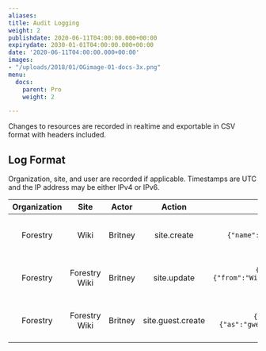 ```yaml
---
aliases: 
title: Audit Logging
weight: 2
publishdate: 2020-06-11T04:00:00.000+00:00
expirydate: 2030-01-01T04:00:00.000+00:00
date: '2020-06-11T04:00:00.000+00:00'
images:
- "/uploads/2018/01/OGimage-01-docs-3x.png"
menu:
  docs:
    parent: Pro
    weight: 2

---
```

Changes to resources are recorded in realtime and exportable in CSV format with headers included.

## Log Format

Organization, site, and user are recorded if applicable. Timestamps are UTC and the IP address may be either IPv4 or IPv6.

| **Organization** | **Site**      | **Actor** | **Action**        | **Fields**                                      | **IPAddress** | **Timestamp**           |
|:----------------:|:-------------:|:---------:|:-----------------:|:-----------------------------------------------:|:-------------:|:-----------------------:|
| Forestry         | Wiki          | Britney   | site.create       | `{"name":{"as":"Wiki"}}`                        | 127.0.0.1 | 2019-02-21 22:45:28 UTC |
| Forestry         | Forestry Wiki | Britney   | site.update       | `{"name":{"from":"Wiki","to":"Forestry Wiki"}}` | 127.0.0.1 | 2019-02-21 22:45:28 UTC |
| Forestry         | Forestry Wiki | Britney   | site.guest.create | `{"email":{"as":"gwen@example.com"}}`           | 127.0.0.1 | 2019-02-21 22:45:28 UTC |
